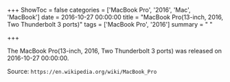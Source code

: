 +++
ShowToc = false
categories = ['MacBook Pro', '2016', 'Mac', 'MacBook']
date = 2016-10-27 00:00:00
title = "MacBook Pro(13-inch, 2016, Two Thunderbolt 3 ports)"
tags = ['MacBook Pro', '2016']
summary = " "

+++

The MacBook Pro(13-inch, 2016, Two Thunderbolt 3 ports) was released on 2016-10-27 00:00:00.

Source: `https://en.wikipedia.org/wiki/MacBook_Pro`
